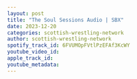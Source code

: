 ```yaml
---
layout: post
title: "The Soul Sessions Audio | SBX"
date: 2023-12-20
categories: scottish-wrestling-network
author: scottish-wrestling-network
spotify_track_id: 6FVUMOpFVtlPzEFAf3KcWY
youtube_video_id: 
apple_track_id: 
youtube_metadata: 
---
```

